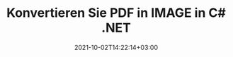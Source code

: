 ---
############################# Static ############################
layout: "autogen-gist"
date: 2021-10-02T14:22:14+03:00
draft: false
path: "de/total/net/conversion/pdf-to-image/"
other_out_formats: "DOC DOCX DOCM DOT DOTX DOTM TXT RTF HTML HTM MHTML MHT XLS XLSX XLSM XLSB XLT XLTX XLTM XLAM CSV TSV DIF SXC FODS PPT PPTX PPTM PPS PPSX PPSM POT POTX POTM ODT OTT OTP ODP ODS EMZ WMZ SVG SVGZ XPS TEX DCM WMF EMF BMP PNG GIF JPEG TIFF ICO WEBP JP2 TGA PSB PSD EPUB MD DICOM FODP JPG"
ad_headline: "Konvertieren Sie PDF in IMAGE | .NET"
ad_description: "Die genaueste PDF-zu-IMAGE-Dokumentkonvertierungslösung für Ihre .NET-Anwendungen."

############################# Head ############################
head_title: "Konvertieren Sie PDF in IMAGE in C# .NET – Schnelle PDF-Konvertierung"
head_description: "Schnelle und sichere Konvertierung von PDF in IMAGE in .NET- und Mono-Frameworks – Konvertieren Sie PDF in IMAGE und über 100 andere Dateiformate in jeder Art von C#-, VB.NET-, ASP.NET- und .NET Core-Anwendung."

############################# Header ############################
title: "Konvertieren Sie PDF in IMAGE in C# .NET"
description: "Konvertieren Sie PDF in IMAGE in C# .NET-Anwendungen mit flexiblen Dokumentkonvertierungsfunktionen, um das Erscheinungsbild des konvertierten Dokumentformats anzupassen. Konvertieren Sie akkurat PDF-Dateien in Textverarbeitungsdokumente, Excel-Tabellen, PowerPoint-Präsentationen, Photoshop, eBooks, Web- und Bilddateiformate. Konvertieren Sie das gesamte Dokument oder wählen Sie bestimmte Seiten der PDF-Datei basierend auf den ausgewählten Seitenzahlen oder Seitenbereichen aus und konvertieren Sie es einfach in eine Vielzahl von unterstützten Dokumentformaten."

############################# SubMenu ############################
submenu:
    enable: false

############################# Content ############################
content:
    enable: true
    block:
    - title_left: "So konvertieren Sie PDF in IMAGE in C# .NET"
      content_left: |
          Befolgen Sie diese einfachen Schritte für die Konvertierung von PDF in IMAGE in .NET. Sehen Sie sich das konvertierte Dokument so an, wie es ist, oder rendern und zeigen Sie es als HTML an, ohne externe Software zu verwenden.

          -   **Converter**-Objekt erstellen, um PDF-Dokument zu konvertieren
          -   Legen Sie die Konvertierungsoptionen für das IMAGE-Format fest
          -   Rufen Sie die **Convert**-Methode der **Converter**-Klasseninstanz für die Konvertierung in IMAGE auf
          -   Legen Sie Optionen für den HTML-Viewer fest
          -   **Viewer**-Objekt erstellen, um das konvertierte Dokument als HTML anzuzeigen
          
      title_right: "Downloads & Installationsanleitungen"
      content_right: |
          Sie benötigen die Namensräume `GroupDocs.Conversion` und `GroupDocs.Viewer`, um PDF-Dateien in eine Vielzahl von Bildern und Dokumenttypen wie Microsoft Office (Word, Excel, PowerPoint, Project, Outlook), OpenDocument, HTML und CAD-Diagramme zu konvertieren. Erkunden Sie andere [.NET-APIs für Office-Dokumente](https://products.conholdate.com/total/net/), wie sie von Conholdate.Total angeboten werden.
          
          Holen Sie sich die entsprechenden Assembly-Dateien von den [Downloads](https://downloads.conholdate.com/total/net) oder holen Sie sich das gesamte Paket von [NuGet](https://www.nuget.org/packages/Conholdate.Total/), um `Conholdate.Total für .NET` direkt in Ihrem Arbeitsbereich hinzuzufügen.
          
      gisthash: "d2247f969461c42ed50a02e53e93953a"
      gistfile: "pdf-to-word-conversion-and-html-viewer.cs"

    - title_left: "Konvertieren Sie PDF- in Word-Dokumente in .NET"
      content_left: |
          Mit Conholdate.Total-APIs wird die Konvertierung von PDF in ein Word-Dokument in C# .NET-Anwendungen einfacher. Die PDF-Datei wird in eine Word-Datei (DOCX) mit Dokumentformatierung als Quelldatei umgewandelt. Sie können die Inhalte wie Text, Tabellen, Bilder und Listen aus dem konvertierten Word-Dokument einfach bearbeiten.

          -   Erstellen Sie ein **Converter**-Klassenobjekt und übergeben Sie die **PDF**-Quelldatei daran
          -   Rufen Sie die **Convert**-Methode des **Converter**-Objekts auf
          -   Geben Sie **DOCX** als gewünschtes Ausgabeformat an, indem Sie ihm das Objekt **WordProcessingConvertOptions** übergeben
          -   Rufen Sie die **Convert**-Methode der **Converter**-Klasseninstanz für die Konvertierung in **DOCX** auf
          
      title_right: "Konvertieren passwortgeschützter Archive"
      content_right: |
          In einigen Fällen ist das konvertierte Dokument größer und die Konvertierung dauert einige Zeit. Standardmäßig wird das zwischengespeicherte konvertierte Dokument auf dem lokalen Laufwerk gespeichert, aber [Conholdate.Total for .NET](https://products.conholdate.com/total/net/) bietet eine benutzerdefinierte Cache-Implementierungsfunktion mithilfe der iCache-Schnittstelle zur effizienten Verwaltung Zwischenspeichern Sie Konvertierungsergebnisse auf Ihre eigene Weise. Es beschleunigt den gesamten sich wiederholenden Konvertierungsprozess.
          
          Die [.NET PDF-Konvertierungsbibliothek](https://products.groupdocs.com/conversion/net/) unterstützt auch die Konvertierung in und aus passwortgeschützten Archiven und die Komprimierung der Konvertierungsergebnisse in ZIP, RAR, 7Z, TAR, GZ und BZ2 Archivformate.
          
      gisthash: "d2247f969461c42ed50a02e53e93953a"
      gistfile: "pdf-to-word-conversion.cs"

    - title_left: "Konvertieren Sie PDF in Excel in C# .NET"
      content_left: |
          Wandeln Sie PDFs in Excel-Tabellen um, indem Sie ein paar Zeilen C# .NET-Code verwenden. Der Inhalt einer PDF-Datei wird in Zeilen und Spalten eines Excel-Arbeitsblatts umgewandelt, das Sie ganz einfach nach Bedarf bearbeiten können. Eine PDF-Datei kann in diese Tabellenkalkulationsformate (XLS, XLSX, XLSM, XLSB, XLTX, XLT), OpenDocument (ODS, OTS) und Apple iWork Numbers konvertiert werden.

          -   Erstellen Sie ein **Converter**-Klassenobjekt und übergeben Sie die **PDF**-Quelldatei daran
          -   Rufen Sie die **Convert**-Methode des **Converter**-Objekts auf
          -   Geben Sie **XLSX** als gewünschtes Ausgabeformat an, indem Sie ihm das Objekt **SpreadsheetConvertOptions** übergeben
          -   Rufen Sie die **Convert**-Methode der **Converter**-Klasseninstanz für die Konvertierung in **XLSX** auf
        
      title_right: "Extraktion von Quelldokumentinformationen"
      content_right: |
          Die Funktion zum Extrahieren von Dokumenteninformationen ermöglicht nicht nur das Abrufen grundlegender Informationen über die Quelldokumentdatei, sondern unterstützt auch das Extrahieren einiger wertvoller dateiformatspezifischer Informationen wie Projektstart- und -enddaten einer Microsoft Project-Datei, Druckbeschränkungen für ein PDF-Dokument Liste von Ordnern, die in einer Outlook-Datendatei enthalten sind usw.

          Konvertieren Sie gängige Dokumentdateiformate auf verschiedenen Betriebssystemen wie Windows, Linux oder macOS, während Sie Plattformen wie Windows Azure, Mono und Xamarin verwenden.
          
      gisthash: "d2247f969461c42ed50a02e53e93953a"
      gistfile: "pdf-to-excel-conversion.cs"

    - title_left: "Konvertieren Sie PDF in PowerPoint in C# .NET"
      content_left: |
          Das Konvertieren von PDF- in PowerPoint-Folien (PPT, PPTX) ist mit Conholdate.Total für .NET-APIs schneller. Nach der Konvertierung können Sie die PowerPoint-Präsentationen und -Folien problemlos in Microsoft PowerPoint bearbeiten.

          -   Erstellen Sie ein **Converter**-Klassenobjekt und übergeben Sie die **PDF**-Quelldatei daran
          -   Rufen Sie die **Convert**-Methode des **Converter**-Objekts auf
          -   Geben Sie **PPTX** als gewünschtes Ausgabeformat an, indem Sie ihm das Objekt **PresentationConvertOptions** übergeben
          -   Rufen Sie die **Convert**-Methode der **Converter**-Klasseninstanz für die Konvertierung in **PPTX** auf.
          
      title_right: "Laden und Konvertieren von entfernt lokalisierten Dokumenten"
      content_right: |
          Mit Conholdate.Total für .NET können Entwickler Dokumente von verschiedenen Remote-Standorten und Cloud-Dokumentspeicherressourcen wie Amazon S3, Microsoft Azure Blob, FTP, lokalen Datenträgern, Streams oder einer einfachen URL laden und konvertieren. Sie müssen nur die Methode zum Abrufen des remote lokalisierten Dokumentenstroms angeben und ihn dann als Konstruktor an die Converter-Klasse übergeben.
          
          Conholdate.Total für .NET-APIs sind nativ für Windows Forms, ASP.NET, WPF, WCF oder jede Art von Anwendung, die auf .NET Framework 2.0 oder höher basiert.
          
      gisthash: "d2247f969461c42ed50a02e53e93953a"
      gistfile: "pdf-to-powerpoint-conversion.cs"

    - title_left: "Konvertieren Sie PDF in Bilder in .NET"
      content_left: |
          Konvertieren Sie PDF in Bildformate wie JPG, PNG, GIF, BMP, TIFF und viele andere mit präziser Bildqualität und Auflösung. Wandeln Sie die gesamte PDF-Datei um oder wählen Sie aus einigen ausgewählten Seiten aus, um sie in Bilder umzuwandeln.

          -   Erstellen Sie ein **Converter**-Klassenobjekt und übergeben Sie die **PDF**-Quelldatei daran
          -   Rufen Sie die **Convert**-Methode des **Converter**-Objekts auf
          -   Deklarieren Sie den Delegaten **SavePageStream**, um die konvertierte Dokumentseite im Stream zu speichern
          -   Geben Sie **PNG** als gewünschtes Ausgabeformat an, indem Sie ihm das Objekt **ImageConvertOptions** übergeben
          -   Rufen Sie die **Convert**-Methode der **Converter**-Klasseninstanz für die Konvertierung in **PNG** auf
          
      title_right: "Fügen Sie Text- oder Bildwasserzeichen zu Dokumenten hinzu"
      content_right: |
          Konvertieren Sie Dokumente genau wie die Originaldatei und wenden Sie Text- oder Bildwasserzeichen auf die konvertierten Dokumentseiten an. Stempeln Sie die Wasserzeichen intelligent mit einer Handvoll Wasserzeichenoptionen, um Schriftart, Farbe, Breite, Höhe, Drehwinkel, Transparenz zu verwalten und das Wasserzeichen im Hintergrund der Dokumentseiten zu platzieren.
          
          Die automatische Erkennung des Formats des Quelldokuments ist eine weitere nützliche Funktion, um die Dateierweiterung selbst in einigen Fällen abzurufen, in denen die Quelldatei in Form eines Bytestroms präsentiert wird. Entwickler können auch eine vollständige Liste aller unterstützten Konvertierungsformate abrufen, wenn sie ein Dokument in ein anderes Dateiformat konvertieren, indem sie die GetPossibleConversions-Methode des Converter-Objekts aufrufen.
          
      gisthash: "d2247f969461c42ed50a02e53e93953a"
      gistfile: "pdf-to-image-conversion.cs"

############################# About Formats ############################
about_formats:
    enable: false
############################# More Formats ############################
more_formats:
    enable: true
    auto: false
    other_out_formats: DOC DOCX DOCM DOT DOTX DOTM TXT RTF HTML HTM MHTML MHT XLS XLSX XLSM XLSB XLT XLTX XLTM XLAM CSV TSV DIF SXC FODS PPT PPTX PPTM PPS PPSX PPSM POT POTX POTM ODT OTT OTP ODP ODS EMZ WMZ SVG SVGZ XPS TEX DCM WMF EMF BMP PNG GIF JPEG TIFF ICO WEBP JP2 TGA PSB PSD EPUB MD DICOM FODP JPG
############################# Back to top ###############################
back_to_top:
  enable: true
---